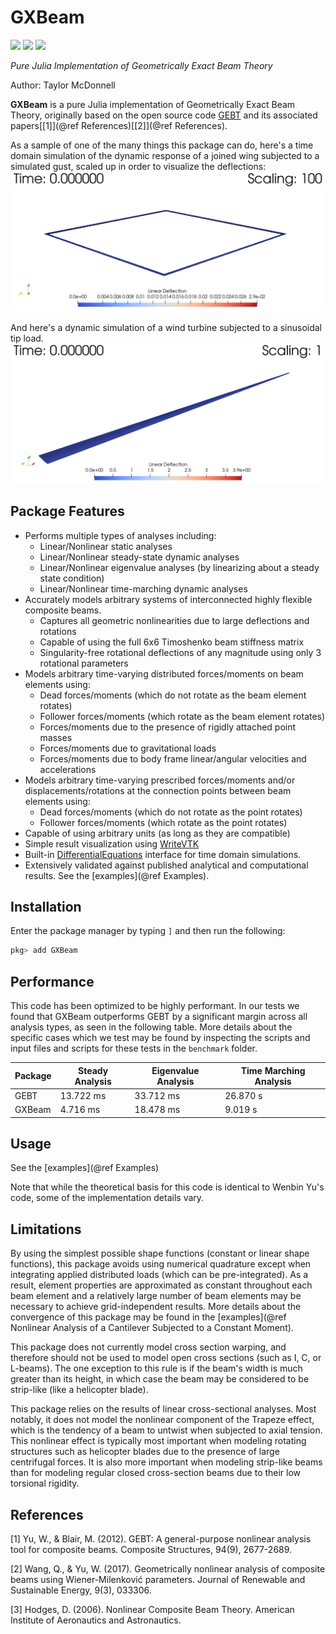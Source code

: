 # GXBeam

[![](https://img.shields.io/badge/docs-stable-blue.svg)](https://flow.byu.edu/GXBeam.jl/stable)
[![](https://img.shields.io/badge/docs-dev-blue.svg)](https://flow.byu.edu/GXBeam.jl/dev)
![](https://github.com/byuflowlab/GXBeam.jl/workflows/Run%20tests/badge.svg)

*Pure Julia Implementation of Geometrically Exact Beam Theory*

Author: Taylor McDonnell

**GXBeam** is a pure Julia implementation of Geometrically Exact Beam Theory, originally based on the open source code [GEBT](https://cdmhub.org/resources/367) and its associated papers[[1]](@ref References)[[2]](@ref References).

As a sample of one of the many things this package can do, here's a time domain simulation of the dynamic response of a joined wing subjected to a simulated gust, scaled up in order to visualize the deflections:
![](assets/dynamic-joined-wing.gif)

And here's a dynamic simulation of a wind turbine subjected to a sinusoidal tip load.
![](assets/dynamic-wind-turbine.gif)

## Package Features
 - Performs multiple types of analyses including:
    - Linear/Nonlinear static analyses
    - Linear/Nonlinear steady-state dynamic analyses
    - Linear/Nonlinear eigenvalue analyses (by linearizing about a steady state condition)
    - Linear/Nonlinear time-marching dynamic analyses
 - Accurately models arbitrary systems of interconnected highly flexible composite beams.
    - Captures all geometric nonlinearities due to large deflections and rotations
    - Capable of using the full 6x6 Timoshenko beam stiffness matrix
    - Singularity-free rotational deflections of any magnitude using only 3 rotational parameters
 - Models arbitrary time-varying distributed forces/moments on beam elements using:
    - Dead forces/moments (which do not rotate as the beam element rotates)
    - Follower forces/moments (which rotate as the beam element rotates)
    - Forces/moments due to the presence of rigidly attached point masses
    - Forces/moments due to gravitational loads
    - Forces/moments due to body frame linear/angular velocities and accelerations
 - Models arbitrary time-varying prescribed forces/moments and/or displacements/rotations at the connection points between beam elements using:
    - Dead forces/moments (which do not rotate as the point rotates)
    - Follower forces/moments (which rotate as the point rotates)
 - Capable of using arbitrary units (as long as they are compatible)
 - Simple result visualization using [WriteVTK](https://github.com/jipolanco/WriteVTK.jl)
 - Built-in [DifferentialEquations](https://github.com/SciML/DifferentialEquations.jl) interface for time domain simulations.
 - Extensively validated against published analytical and computational results. See the [examples](@ref Examples).

## Installation

Enter the package manager by typing `]` and then run the following:

```julia
pkg> add GXBeam
```

## Performance

This code has been optimized to be highly performant.  In our tests we found that GXBeam outperforms GEBT by a significant margin across all analysis types, as seen in the following table.  More details about the specific cases which we test may be found by inspecting the scripts and input files and scripts for these tests in the `benchmark` folder.

| Package | Steady Analysis | Eigenvalue Analysis | Time Marching Analysis |
|---- | ----| --- | --- |
| GEBT | 13.722 ms | 33.712 ms | 26.870 s |
| GXBeam | 4.716 ms | 18.478 ms | 9.019 s |

## Usage

See the [examples](@ref Examples)

Note that while the theoretical basis for this code is identical to Wenbin Yu's code, some of the implementation details vary.

## Limitations

By using the simplest possible shape functions (constant or linear shape functions), this package avoids using numerical quadrature except when integrating applied distributed loads (which can be pre-integrated).  As a result, element properties are approximated as constant throughout each beam element and a relatively large number of beam elements may be necessary to achieve grid-independent results.  More details about the convergence of this package may be found in the [examples](@ref Nonlinear Analysis of a Cantilever Subjected to a Constant Moment).

This package does not currently model cross section warping, and therefore should not be used to model open cross sections (such as I, C, or L-beams).  The one exception to this rule is if the beam's width is much greater than its height, in which case the beam may be considered to be strip-like (like a helicopter blade).  

This package relies on the results of linear cross-sectional analyses.  Most notably, it does not model the nonlinear component of the Trapeze effect, which is the tendency of a beam to untwist when subjected to axial tension.  This nonlinear effect is typically most important when modeling rotating structures such as helicopter blades due to the presence of large centrifugal forces.  It is also more important when modeling strip-like beams than for modeling regular closed cross-section beams due to their low torsional rigidity.

## References
[1] Yu, W., & Blair, M. (2012).
GEBT: A general-purpose nonlinear analysis tool for composite beams.
Composite Structures, 94(9), 2677-2689.

[2] Wang, Q., & Yu, W. (2017).
Geometrically nonlinear analysis of composite beams using Wiener-Milenković parameters.
Journal of Renewable and Sustainable Energy, 9(3), 033306.

[3] Hodges, D. (2006).
Nonlinear Composite Beam Theory.
American Institute of Aeronautics and Astronautics.